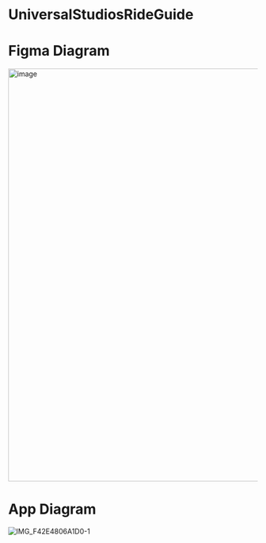 # UniversalStudiosRideGuide


# Figma Diagram

<img width="832" alt="image" src="https://github.com/RayyanZaid/UniversalStudiosRideGuide/assets/85820569/76053232-50f2-4da2-b367-e738fda2d57d">



# App Diagram

![IMG_F42E4806A1D0-1](https://github.com/RayyanZaid/UniversalStudiosRideGuide/assets/85820569/30462ad1-7a22-4381-852c-4e9280aef7ea)
